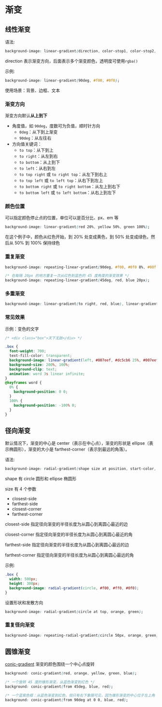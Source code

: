 # 渐变

## 线性渐变

语法:

```css
background-image: linear-gradient(direction, color-stop1, color-stop2, ...);
```

direction 表示渐变方向，后面表示多个渐变颜色，透明度可使用`rgba()`

示例:

```css
background-image: linear-gradient(90deg, #f00, #0f0);
```

使用场景：背景、边框、文本

### 渐变方向

渐变方向默认**从上到下**

- 角度值，如 `90deg`，度数可为负值，顺时针方向
  - `0deg`：从下到上渐变
  - `90deg`：从左往右
- 方向值关键词：
  - `to top`：从下到上
  - `to right`：从左到右
  - `to bottom`：从上到下
  - `to left`：从右到左
  - `to top right` 或 `to right top`：从左下到右上
  - `to top left` 或 `to left top`：从右下到左上
  - `to bottom right` 或 `to right bottom`：从左上到右下
  - `to bottom left` 或 `to left bottom`：从右上到左下

### 颜色位置

可以指定颜色停止点的位置，单位可以是百分比、px、em 等

```css
background-image: linear-gradient(red 20%, yellow 50%, green 100%);
```

在这个例子中，颜色从红色开始，到 20% 处变成黄色，到 50% 处变成绿色，然后从 50% 到 100% 保持绿色

### 重复渐变

```css
background-image: repeating-linear-gradient(90deg, #f00, #0f0 8%, #00f 20%);

/* 在每隔 20px 的地方重复一次从红色到蓝色的 45 度角度的渐变效果 */
background-image: repeating-linear-gradient(45deg, red, blue 20px);
```

### 多重渐变

```css
background-image: linear-gradient(to right, red, blue), linear-gradient(to bottom, green, yellow);
```

### 常见效果

示例：变色的文字

```css
/* <div class="box">天下无敌</div> */

.box {
  font-weight: 700;
  text-fill-color: transparent;
  background-image: linear-gradient(left, #007eef, #dc5cb6 25%, #007eef 50%, #dc5cb6 75%, #007eef);
  background-size: 200%, 100%;
  background-clip: text;
  animation: word 3s linear infinite;
}
@keyframes word {
  0% {
    background-position: 0 0;
  }
  100% {
    background-position: -100% 0;
  }
}
```

## 径向渐变

默认情况下，渐变的中心是 center（表示在中心点），渐变的形状是 ellipse（表示椭圆形），渐变的大小是 farthest-corner（表示到最远的角落）。

语法:

```css
background-image: radial-gradient(shape size at position, start-color, ..., last-color);
```

shape 有 circle 圆形和 ellipse 椭圆形

size 有 4 个参数

- closest-side
- farthest-side
- closest-corner
- farthest-corner

closest-side 指定径向渐变的半径长度为从圆心到离圆心最近的边

closest-corner 指定径向渐变的半径长度为从圆心到离圆心最近的角

farthest-side 指定径向渐变的半径长度为从圆心到离圆心最远的边

farthest-corner 指定径向渐变的半径长度为从圆心到离圆心最远的角

示例:

```css
.box {
  width: 500px;
  height: 300px;
  background-image: radial-gradient(circle, #f00, #ff0, #0f0);
}
```

设置形状和发散方向

```css
background-image: radial-gradient(circle at top, orange, green);
```

### 重复径向渐变

```css
background-image: repeating-radial-gradient(circle 50px, orange, green);
```

## 圆锥渐变

[conic-gradient](https://developer.mozilla.org/zh-CN/docs/Web/CSS/gradient/conic-gradient) 渐变的颜色围绕一个中心点旋转

```css
background: conic-gradient(red, orange, yellow, green, blue);

/* 一个旋转 45 度的锥形渐变，从蓝色渐变到红色 */
background: conic-gradient(from 45deg, blue, red);

/* 一个蓝紫色框：从蓝色渐变到红色，但只有右下象限可见，因为锥形渐变的中心位于左上角 */
background: conic-gradient(from 90deg at 0 0, blue, red);
```
